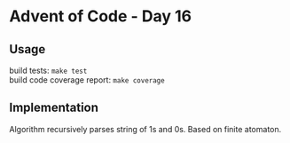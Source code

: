 # Advent of Code - Day 16

## Usage
build tests: `make test` \
build code coverage report: `make coverage`

## Implementation
Algorithm recursively parses string of 1s and 0s. Based on finite atomaton.